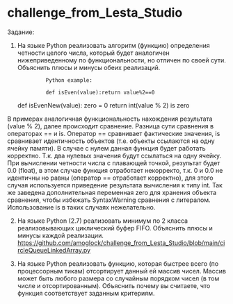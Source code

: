 # challenge_from_Lesta_Studio
Задание:

1. На языке Python реализовать алгоритм (функцию) определения четности целого числа, который будет аналогичен нижеприведенному по функциональности, но отличен по своей сути. Объяснить плюсы и минусы обеих реализаций.

                Python example:

                def isEven(value):return value%2==0
                
    def isEvenNew(value):
    zero = 0
    return int(value % 2) is zero
                
В примерах аналогичная функциональность нахождения результата (value % 2), далее происходит сравнение. Разница сути 
сравнения в операторах == и is. 
Оператор == сравнивает фактические значения, is сравнивает идентичность объектов (т.е. объекты ссылаются на одну ячейку 
памяти). В случае с нулем данная функция будет работать корректно. Т.к. два нулевых значения будут ссылаться на одну ячейку.
При вычислении четности числа с плавающей точкой, результат будет 0.0 (float), в этом случае функция отработает некорректо,
т.к. 0 и 0.0 не идентичны но равны (оператор == отработает корректно), для этого случая используется приведение 
результата вычисления к типу int. Так же заведена дополнительная переменная zero для хранения объекта сравнения, чтобы
избежать SyntaxWarning сравнения с литералом.
Использование is в таких случаях нежелательно.               

2. На языке Python (2.7) реализовать минимум по 2 класса реализовывающих циклический буфер FIFO. Объяснить плюсы и минусы каждой реализации.
https://github.com/amoglock/challenge_from_Lesta_Studio/blob/main/circleQueueLinkedArray.py

3. На языке Python реализовать функцию, которая быстрее всего (по процессорным тикам) отсортирует данный ей массив чисел. Массив может быть любого размера со случайным порядком чисел (в том числе и отсортированным). Объяснить почему вы считаете, что функция соответствует заданным критериям.
